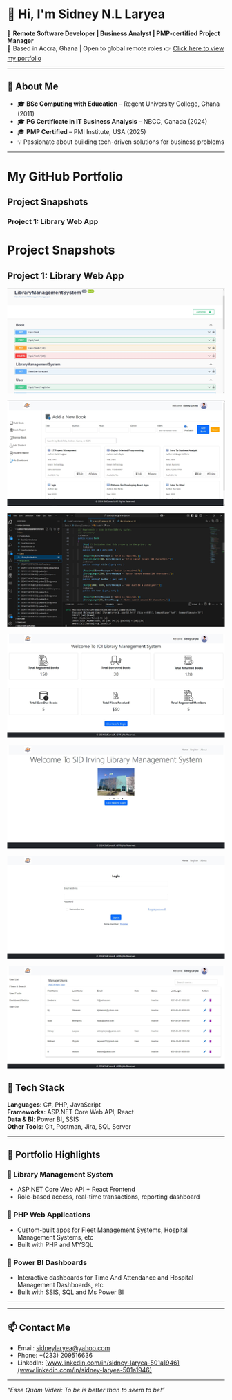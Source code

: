 # 👋 Hi, I'm Sidney N.L Laryea

🎯 **Remote Software Developer | Business Analyst | PMP-certified Project Manager**  
📍 Based in Accra, Ghana | Open to global remote roles
👉 [Click here to view my portfolio](https://sidlaryea.github.io/my-portfolio/)

---

## 💼 About Me

- 🎓 **BSc Computing with Education** – Regent University College, Ghana (2011)  
- 🎓 **PG Certificate in IT Business Analysis** – NBCC, Canada (2024)  
- 🎓 **PMP Certified** – PMI Institute, USA (2025)  
- 💡 Passionate about building tech-driven solutions for business problems

---
# My GitHub Portfolio

## Project Snapshots

### Project 1: Library Web App

# Project Snapshots
## Project 1: Library Web App

![Snapshot 1](https://github.com/sidlaryea/sidlaryea/blob/master/LibraryManagement/API_endpoints.jpg?raw=true)

![Snapshot 2](https://github.com/sidlaryea/sidlaryea/blob/master/LibraryManagement/Add_Book.jpg?raw=true)

![Snapshot 3](https://github.com/sidlaryea/sidlaryea/blob/master/LibraryManagement/Backend_development.jpg?raw=true)

![Snapshot 4](https://github.com/sidlaryea/sidlaryea/blob/master/LibraryManagement/Dashboard_Page.jpg?raw=true)

![Snapshot 5](https://github.com/sidlaryea/sidlaryea/blob/master/LibraryManagement/Home_Page.jpg?raw=true)

![Snapshot 6](https://github.com/sidlaryea/sidlaryea/blob/master/LibraryManagement/Login_Page.jpg?raw=true)

![Snapshot 7](https://github.com/sidlaryea/sidlaryea/blob/master/LibraryManagement/UserAdmin_Panel.jpg?raw=true)




## 🧰 Tech Stack

**Languages**: C#, PHP, JavaScript  
**Frameworks**: ASP.NET Core Web API, React  
**Data & BI**: Power BI, SSIS  
**Other Tools**: Git, Postman, Jira, SQL Server

---

## 🚀 Portfolio Highlights

### 🔹 Library Management System
- ASP.NET Core Web API + React Frontend
- Role-based access, real-time transactions, reporting dashboard

### 🔹 PHP Web Applications
- Custom-built apps for Fleet Management Systems, Hospital Management Systems, etc
- Built with PHP and MYSQL

### 🔹 Power BI Dashboards
- Interactive dashboards for Time And Attendance and Hospital Management Dashboards, etc
- Built with SSIS, SQL and Ms Power BI

---



---

## 📫 Contact Me

- Email: [sidneylaryea@yahoo.com](mailto:sidneylaryea@yahoo.com)  
- Phone: +(233) 209516636  
- LinkedIn: [www.linkedin.com/in/sidney-laryea-501a1946](www.linkedin.com/in/sidney-laryea-501a1946)  

---

_“Esse Quam Videri: To be is better than to seem to be!”_

